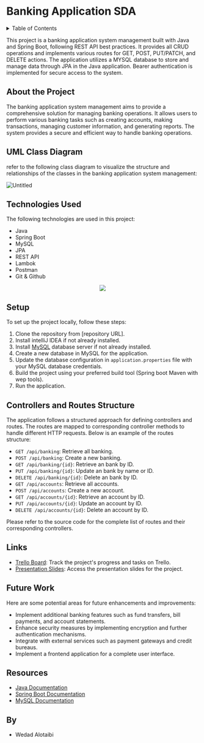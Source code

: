 # Banking Application SDA

<a name="readme-top"></a>

<!-- TABLE OF CONTENTS -->
<details>
  <summary>Table of Contents</summary>
  <ol>
    <li>
      <a href="#about-the-project">About The Project</a>
      <ul>
        <li><a href="#uml-class-diagram">UML Class Diagram</a>
        <ul>
        <li><a href="#technologies-used">Technology Used</a></li>
      </ul>
</li>
      </ul>
    </li>
    <li>
      <a href="#controllers-and-routes-structure">Controller</a>
    </li>
    <ul>
        <li><a href="#links">Links</a></li>
      </ul>
    </li>
    <li><a href="#future-work">Future Work</a></li>
    <li><a href="#resources">Resource</a></li>
  </ol>
</details>



This project is a banking application system management built with Java and Spring Boot, following REST API best practices. It provides all CRUD operations and implements various routes for GET, POST, PUT/PATCH, and DELETE actions. The application utilizes a MYSQL database to store and manage data through JPA in the Java application. Bearer authentication is implemented for secure access to the system.


## About the Project
The banking application system management aims to provide a comprehensive solution for managing banking operations. It allows users to perform various banking tasks such as creating accounts, making transactions, managing customer information, and generating reports. The system provides a secure and efficient way to handle banking operations.

<!-- CLASS DIAGRAM -->
## UML Class Diagram
refer to the following class diagram to visualize the structure and relationships of the classes in the banking application system management:


![Untitled](https://github.com/w88d/BankingApp-project1-SDA/assets/140564404/750d5975-4045-4d47-9626-ec78fbf6c717)





<!-- TECHNOLOGIES USED -->
## Technologies Used
The following technologies are used in this project:

- Java
- Spring Boot
- MySQL
- JPA
- REST API
- Lambok
- Postman
- Git & Github


<p align="center">
  <a href="https://skillicons.dev">
    <img src="https://skillicons.dev/icons?i=git,github,java,spring,mysql,postman,hibernate" />
  </a>
</p>



<!-- SETUP -->
## Setup
To set up the project locally, follow these steps:

1. Clone the repository from [repository URL].
2. Install intelliJ IDEA if not already installed.
3. Install [MySQL](https://www.mysql.com/downloads/) database server if not already installed.
4. Create a new database in MySQL for the application.
5. Update the database configuration in `application.properties` file with your MySQL database credentials.
6. Build the project using your preferred build tool (Spring boot Maven with wep tools).
7. Run the application.



<!-- CONTROLLER -->
## Controllers and Routes Structure
The application follows a structured approach for defining controllers and routes. The routes are mapped to corresponding controller methods to handle different HTTP requests. Below is an example of the routes structure:

- `GET /api/banking`: Retrieve all banking.
- `POST /api/banking`: Create a new banking.
- `GET /api/banking/{id}`: Retrieve an bank by ID.
- `PUT /api/banking/{id}`: Update an bank by name or ID.
- `DELETE /api/banking/{id}`: Delete an bank by ID.
- `GET /api/accounts`: Retrieve all accounts.
- `POST /api/accounts`: Create a new account.
- `GET /api/accounts/{id}`: Retrieve an account by ID.
- `PUT /api/accounts/{id}`: Update an account by ID.
- `DELETE /api/accounts/{id}`: Delete an account by ID.

Please refer to the source code for the complete list of routes and their corresponding controllers.

<!-- LINKS -->
## Links
- [Trello Board](https://trello.com/your-trello-board): Track the project's progress and tasks on Trello.
- [Presentation Slides](https://slideshare.net/your-presentation): Access the presentation slides for the project.

<!-- FUTURE WORK -->
## Future Work
Here are some potential areas for future enhancements and improvements:

- Implement additional banking features such as fund transfers, bill payments, and account statements.
- Enhance security measures by implementing encryption and further authentication mechanisms.
- Integrate with external services such as payment gateways and credit bureaus.
- Implement a frontend application for a complete user interface.

<!-- RESOURCES -->
## Resources
- [Java Documentation](https://docs.oracle.com/en/java/)
- [Spring Boot Documentation](https://docs.spring.io/spring-boot/docs/current/reference/html/)
- [MySQL Documentation](https://dev.mysql.com/doc/)

##  By
- Wedad Alotaibi

